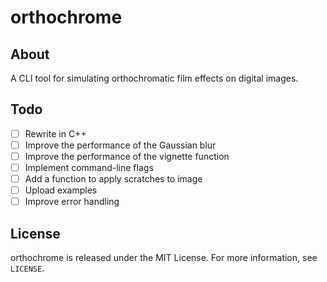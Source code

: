 # orthochrome

## About
A CLI tool for simulating orthochromatic film effects on digital images.

## Todo
- [ ] Rewrite in C++
- [ ] Improve the performance of the Gaussian blur
- [ ] Improve the performance of the vignette function
- [ ] Implement command-line flags
- [ ] Add a function to apply scratches to image
- [ ] Upload examples
- [ ] Improve error handling

## License
orthochrome is released under the MIT License. For more information, see `LICENSE`.

